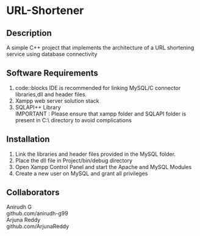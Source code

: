 # URL-Shortener
## Description
A simple C++ project that implements the architecture of a URL shortening service using database connectivity

## Software Requirements
1. code::blocks IDE is recommended for linking MySQL/C connector libraries,dll and header files.<br />
2. Xampp web server solution stack<br />
3. SQLAPI++ Library<br />
IMPORTANT : Please ensure that xampp folder and SQLAPI folder is present in C:\ directory to avoid complications

## Installation
1. Link the libraries and header files provided in the MySQL folder.<br />
2. Place the dll file in Project/bin/debug directory<br />
3. Open Xampp Control Panel and start the Apache and MySQL Modules<br />
4. Create a new user on MySQL and grant all privileges<br />

## Collaborators
Anirudh G<br />
github.com/anirudh-g99<br />
Arjuna Reddy<br />
github.com/ArjunaReddy<br />
